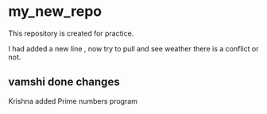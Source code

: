 # my_new_repo
This repository is created for practice.

I had added a new line , now try to pull and see weather there is a conflict or not.
## vamshi done changes

Krishna added Prime numbers program